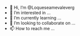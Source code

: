 - 👋 Hi, I’m @Loqueseamevaleverg
- 👀 I’m interested in ...
- 🌱 I’m currently learning ...
- 💞️ I’m looking to collaborate on ...
- 📫 How to reach me ...

<!---
Loqueseamevaleverg/Loqueseamevaleverg is a ✨ special ✨ repository because its `README.md` (this file) appears on your GitHub profile.
You can click the Preview link to take a look at your changes.
--->
